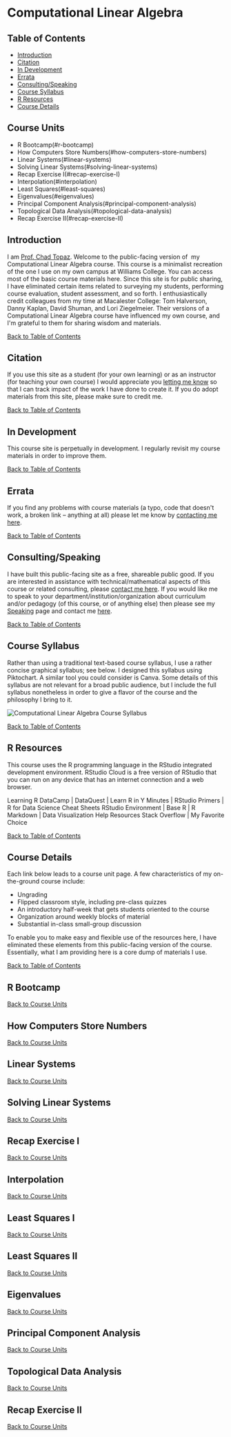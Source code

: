 # Computational Linear Algebra

## Table of Contents

* [Introduction](#introduction)
* [Citation](#citation)
* [In Development](#in-development)
* [Errata](#errata)
* [Consulting/Speaking](#consulting/speaking)
* [Course Syllabus](#course-syllabus)
* [R Resources](#r-resources)
* [Course Details](#course-details)

## Course Units

* R Bootcamp(#r-bootcamp)
* How Computers Store Numbers(#how-computers-store-numbers)
* Linear Systems(#linear-systems)
* Solving Linear Systems(#solving-linear-systems)
* Recap Exercise I(#recap-exercise-I)
* Interpolation(#interpolation)
* Least Squares(#least-squares)
* Eigenvalues(#eigenvalues)
* Principal Component Analysis(#principal-component-analysis)
* Topological Data Analysis(#topological-data-analysis)
* Recap Exercise II(#recap-exercise-II)

## Introduction

I am [Prof. Chad Topaz](http://www.chadtopaz.com). Welcome to the public-facing version of  my Computational Linear Algebra course. This course is a minimalist recreation of the one I use on my own campus at Williams College. You can access most of the basic course materials here. Since this site is for public sharing, I have eliminated certain items related to surveying my students, performing course evaluation, student assessment, and so forth. I enthusiastically credit colleagues from my time at Macalester College: Tom Halverson, Danny Kaplan, David Shuman, and Lori Ziegelmeier. Their versions of a Computational Linear Algebra course have influenced my own course, and I'm grateful to them for sharing wisdom and materials.

[Back to Table of Contents](#table-of-contents)

## Citation

If you use this site as a student (for your own learning) or as an instructor (for teaching your own course) I would appreciate you [letting me know](mailto:chad.topaz+impact@gmail.com) so that I can track impact of the work I have done to create it. If you do adopt materials from this site, please make sure to credit me.

[Back to Table of Contents](#table-of-contents)

## In Development

This course site is perpetually in development. I regularly revisit my course materials in order to improve them.

[Back to Table of Contents](#table-of-contents)

## Errata

If you find any problems with course materials (a typo, code that doesn't work, a broken link – anything at all) please let me know by [contacting me here](mailto:chad.topaz+errata@gmail.com).

[Back to Table of Contents](#table-of-contents)

## Consulting/Speaking

I have built this public-facing site as a free, shareable public good. If you are interested in assistance with technical/mathematical aspects of this course or related consulting, please [contact me here](mailto:chad.topaz+consulting@gmail.com). If you would like me to speak to your department/institution/organization about curriculum and/or pedagogy (of this course, or of anything else) then please see my [Speaking](http://www.chadtopaz.com/speaking) page and contact me [here](mailto:chad.topaz+speaking@gmail.com).

[Back to Table of Contents](#table-of-contents)

## Course Syllabus

Rather than using a traditional text-based course syllabus, I use a rather concise graphical syllabus; see below. I designed this syllabus using Piktochart. A similar tool you could consider is Canva. Some details of this syllabus are not relevant for a broad public audience, but I include the full syllabus nonetheless in order to give a flavor of the course and the philosophy I bring to it.

![Computational Linear Algebra Course Syllabus](https://github.com/chadtopaz/computationallineaaralgebra/raw/main/syllabus/Computational%20Linear%20Algebra%20Syllabus.jpg)

[Back to Table of Contents](#table-of-contents)

## R Resources

This course uses the R programming language in the RStudio integrated development environment. RStudio Cloud is a free version of RStudio that you can run on any device that has an internet connection and a web browser.

Learning R
DataCamp | DataQuest | Learn R in Y Minutes | RStudio Primers | R for Data Science
Cheat Sheets
RStudio Environment | Base R | R Markdown | Data Visualization
Help Resources
Stack Overflow | My Favorite Choice

[Back to Table of Contents](#table-of-contents)

## Course Details

Each link below leads to a course unit page. A few characteristics of my on-the-ground course include:

* Ungrading
* Flipped classroom style, including pre-class quizzes
* An introductory half-week that gets students oriented to the course
* Organization around weekly blocks of material
* Substantial in-class small-group discussion

To enable you to make easy and flexible use of the resources here, I have eliminated these elements from this public-facing version of the course. Essentially, what I am providing here is a core dump of materials I use.

[Back to Table of Contents](#table-of-contents)

## R Bootcamp

[Back to Course Units](#course-units)

## How Computers Store Numbers

[Back to Course Units](#course-units)

## Linear Systems

[Back to Course Units](#course-units)

## Solving Linear Systems

[Back to Course Units](#course-units)

## Recap Exercise I

[Back to Course Units](#course-units)

## Interpolation

[Back to Course Units](#course-units)

## Least Squares I

[Back to Course Units](#course-units)

## Least Squares II

[Back to Course Units](#course-units)

## Eigenvalues

[Back to Course Units](#course-units)

## Principal Component Analysis

[Back to Course Units](#course-units)

## Topological Data Analysis

[Back to Course Units](#course-units)

## Recap Exercise II

[Back to Course Units](#course-units)
